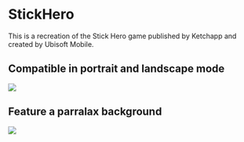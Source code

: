 # StickHero
This is a recreation of the Stick Hero game published by Ketchapp and created by Ubisoft Mobile.

## Compatible in portrait and landscape mode
![](https://www.r-entries.com/etuliens/img/Stick/mockup.png)

## Feature a parralax background
![](https://www.r-entries.com/etuliens/img/Stick/parallax2.gif)
